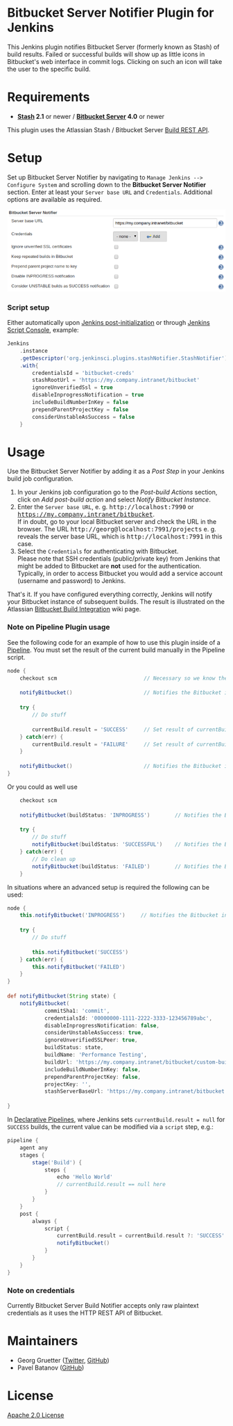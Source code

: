 Bitbucket Server Notifier Plugin for Jenkins
============================================

This Jenkins plugin notifies Bitbucket Server (formerly known as Stash) of build results.
Failed or successful builds will show up as little icons in Bitbucket's web interface in
commit logs. Clicking on such an icon will take the user to the specific build.

Requirements
============

* **[Stash][] 2.1** or newer / **[Bitbucket Server][] 4.0** or newer

This plugin uses the Atlassian Stash / Bitbucket Server [Build REST API][].

Setup
=====

Set up Bitbucket Server Notifier by navigating to `Manage Jenkins --> Configure System` and scrolling down to the **Bitbucket Server Notifier** section.
Enter at least your `Server base URL` and `Credentials`.
Additional options are available as required.

![Bitbucket Server Notifier Settings](images/StashNotifierSettings.png)

### Script setup

Either automatically upon [Jenkins post-initialization][] or through [Jenkins Script Console][], example:

```groovy
Jenkins
    .instance
    .getDescriptor('org.jenkinsci.plugins.stashNotifier.StashNotifier')
    .with{
        credentialsId = 'bitbucket-creds'
        stashRootUrl = 'https://my.company.intranet/bitbucket'
        ignoreUnverifiedSsl = true
        disableInprogressNotification = true
        includeBuildNumberInKey = false
        prependParentProjectKey = false
        considerUnstableAsSuccess = false
    }
```

Usage
=====

Use the Bitbucket Server Notifier by adding it as a _Post Step_ in your Jenkins build job configuration.

1. In your Jenkins job configuration go to the *Post-build Actions* section, click on *Add post-build action* and select *Notify Bitbucket Instance*.
2. Enter the `Server base URL`, e. g. <tt>http://localhost:7990</tt> or <tt>https://my.company.intranet/bitbucket</tt>.<br>
If in doubt, go to your local Bitbucket server and check the URL in the browser.
The URL <tt>http://georg@localhost:7991/projects</tt> e. g. reveals the server base URL, which is <tt>http://localhost:7991</tt> in this case.
3. Select the `Credentials` for authenticating with Bitbucket.<br>
Please note that SSH credentials (public/private key) from Jenkins that might be added to Bitbucket are **not** used for the authentication.
Typically, in order to access Bitbucket you would add a service account (username and password) to Jenkins.

That's it. If you have configured everything correctly, Jenkins will notify
your Bitbucket instance of subsequent builds. The result is illustrated on
the Atlassian [Bitbucket Build Integration][] wiki page.

### Note on Pipeline Plugin usage

See the following code for an example of how to use this plugin inside of a
[Pipeline](https://jenkins.io/solutions/pipeline/). You must set the result of the
current build manually in the Pipeline script.

```groovy
node {
    checkout scm                            // Necessary so we know the current commit

    notifyBitbucket()                       // Notifies the Bitbucket instance of an INPROGRESS build

    try {
        // Do stuff

        currentBuild.result = 'SUCCESS'     // Set result of currentBuild !Important!
    } catch(err) {
        currentBuild.result = 'FAILURE'     // Set result of currentBuild !Important!
    }

    notifyBitbucket()                       // Notifies the Bitbucket instance of the build result
}
```

Or you could as well use

```groovy
    checkout scm
    
    notifyBitbucket(buildStatus: 'INPROGRESS')        // Notifies the Bitbucket instance of an INPROGRESS build
    
    try {
        // Do stuff
        notifyBitbucket(buildStatus: 'SUCCESSFUL')    // Notifies the Bitbucket instance of an SUCCESSFUL build
    } catch(err) {
        // Do clean up
        notifyBitbucket(buildStatus: 'FAILED')        // Notifies the Bitbucket instance of an FAILED build
    }
```

In situations where an advanced setup is required the following can be used:

```groovy
node {
    this.notifyBitbucket('INPROGRESS')     // Notifies the Bitbucket instance of an INPROGRESS build

    try {
        // Do stuff

        this.notifyBitbucket('SUCCESS')
    } catch(err) {
        this.notifyBitbucket('FAILED')
    }
}

def notifyBitbucket(String state) {
    notifyBitbucket(
            commitSha1: 'commit',
            credentialsId: '00000000-1111-2222-3333-123456789abc',
            disableInprogressNotification: false,
            considerUnstableAsSuccess: true,
            ignoreUnverifiedSSLPeer: true,
            buildStatus: state,
            buildName: 'Performance Testing',
            buildUrl: 'https://my.company.intranet/bitbucket/custom-build-url',
            includeBuildNumberInKey: false,
            prependParentProjectKey: false,
            projectKey: '',
            stashServerBaseUrl: 'https://my.company.intranet/bitbucket')

}
```

In [Declarative Pipelines](https://jenkins.io/doc/book/pipeline/syntax/#declarative-pipeline), where Jenkins sets `currentBuild.result = null` for `SUCCESS` builds, the current value can be modified via a `script` step, e.g.:

```groovy
pipeline {
    agent any
    stages {
        stage('Build') {
            steps {
                echo 'Hello World'
                // currentBuild.result == null here
            }
        }
    }
    post {
        always {
            script {
                currentBuild.result = currentBuild.result ?: 'SUCCESS'
                notifyBitbucket()
            }
        }
    }
}
```

### Note on credentials

Currently Bitbucket Server Build Notifier accepts only raw plaintext credentials as it uses the HTTP REST API of Bitbucket.

Maintainers
===========

* Georg Gruetter ([Twitter](https://twitter.com/bumbleGee), [GitHub](https://github.com/gruetter))
* Pavel Batanov ([GitHub](https://github.com/scaytrase))

License
=======

[Apache 2.0 License](http://www.apache.org/licenses/LICENSE-2.0.html)

[Stash]: https://confluence.atlassian.com/bitbucketserver/older-releases-776640690.html
[Bitbucket Server]: https://confluence.atlassian.com/bitbucketserver/bitbucket-server-release-notes-872139866.html
[Bitbucket Build Integration]: https://developer.atlassian.com/server/bitbucket/how-tos/updating-build-status-for-commits/
[Build REST API]: https://docs.atlassian.com/DAC/rest/stash/2.1.0/stash-build-integration-rest.html
[Jenkins post-initialization]: https://wiki.jenkins.io/display/JENKINS/Post-initialization+script
[Jenkins Script Console]: https://wiki.jenkins.io/display/JENKINS/Jenkins+Script+Console
